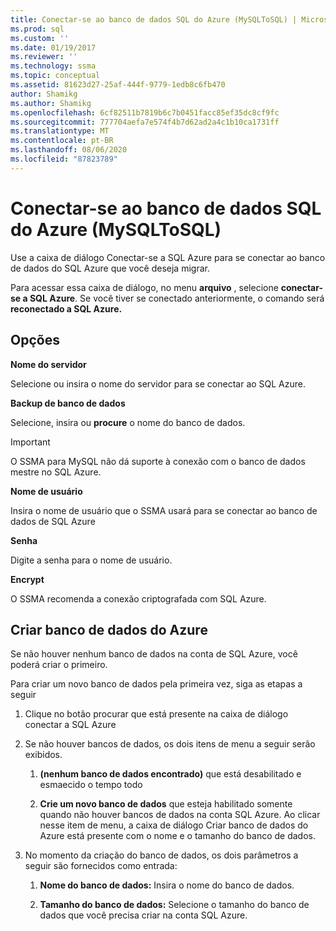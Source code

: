 ```yaml
---
title: Conectar-se ao banco de dados SQL do Azure (MySQLToSQL) | Microsoft Docs
ms.prod: sql
ms.custom: ''
ms.date: 01/19/2017
ms.reviewer: ''
ms.technology: ssma
ms.topic: conceptual
ms.assetid: 81623d27-25af-444f-9779-1edb8c6fb470
author: Shamikg
ms.author: Shamikg
ms.openlocfilehash: 6cf82511b7819b6c7b0451facc85ef35dc8cf9fc
ms.sourcegitcommit: 777704aefa7e574f4b7d62ad2a4c1b10ca1731ff
ms.translationtype: MT
ms.contentlocale: pt-BR
ms.lasthandoff: 08/06/2020
ms.locfileid: "87823789"
---
```

# <a name="connect-to-azure-sql-database-mysqltosql"></a>Conectar-se ao banco de dados SQL do Azure (MySQLToSQL)
Use a caixa de diálogo Conectar-se a SQL Azure para se conectar ao banco de dados do SQL Azure que você deseja migrar.  
  
Para acessar essa caixa de diálogo, no menu **arquivo** , selecione **conectar-se a SQL Azure**. Se você tiver se conectado anteriormente, o comando será **reconectado a SQL Azure.**  
  
## <a name="options"></a>Opções  
**Nome do servidor**  
  
Selecione ou insira o nome do servidor para se conectar ao SQL Azure.  
  
**Backup de banco de dados**  
  
Selecione, insira ou **procure** o nome do banco de dados.  
  
> [!IMPORTANT]  
> O SSMA para MySQL não dá suporte à conexão com o banco de dados mestre no SQL Azure.  
  
**Nome de usuário**  
  
Insira o nome de usuário que o SSMA usará para se conectar ao banco de dados de SQL Azure  
  
**Senha**  
  
Digite a senha para o nome de usuário.  
  
**Encrypt**  
  
O SSMA recomenda a conexão criptografada com SQL Azure.  
  
## <a name="create-azure-database"></a>Criar banco de dados do Azure  
Se não houver nenhum banco de dados na conta de SQL Azure, você poderá criar o primeiro.  
  
Para criar um novo banco de dados pela primeira vez, siga as etapas a seguir  
  
1.  Clique no botão procurar que está presente na caixa de diálogo conectar a SQL Azure  
  
2.  Se não houver bancos de dados, os dois itens de menu a seguir serão exibidos.  
  
    1.  **(nenhum banco de dados encontrado)** que está desabilitado e esmaecido o tempo todo  
  
    2.  **Crie um novo banco de dados** que esteja habilitado somente quando não houver bancos de dados na conta SQL Azure. Ao clicar nesse item de menu, a caixa de diálogo Criar banco de dados do Azure está presente com o nome e o tamanho do banco de dados.  
  
3.  No momento da criação do banco de dados, os dois parâmetros a seguir são fornecidos como entrada:  
  
    1.  **Nome do banco de dados:** Insira o nome do banco de dados.  
  
    2.  **Tamanho do banco de dados:** Selecione o tamanho do banco de dados que você precisa criar na conta SQL Azure.  
  
